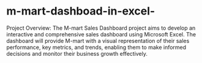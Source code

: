 # m-mart-dashboad-in-excel-
Project Overview:
The M-mart Sales Dashboard project aims to develop an interactive and comprehensive sales dashboard using Microsoft Excel. The dashboard will provide M-mart with a visual representation of their sales performance, key metrics, and trends, enabling them to make informed decisions and monitor their business growth effectively.
